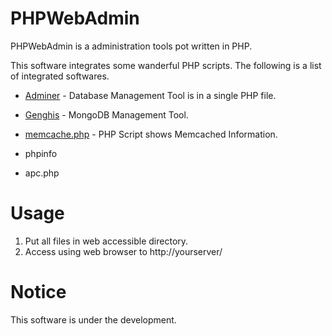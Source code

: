 # PHPWebAdmin


PHPWebAdmin is a administration tools pot written in PHP.

This software integrates some wanderful PHP scripts. The following is a list of integrated softwares.

  * [Adminer](http://www.adminer.org/) - Database Management Tool is in a single PHP file.

  * [Genghis](http://genghisapp.com/) - MongoDB Management Tool.

  * [memcache.php](http://livebookmark.net/journal/2008/05/21/memcachephp-stats-like-apcphp/) - PHP Script shows Memcached Information.

  * phpinfo

  * apc.php

# Usage

  1. Put all files in web accessible directory.
  1. Access using web browser to http://yourserver/

# Notice

This software is under the development.
